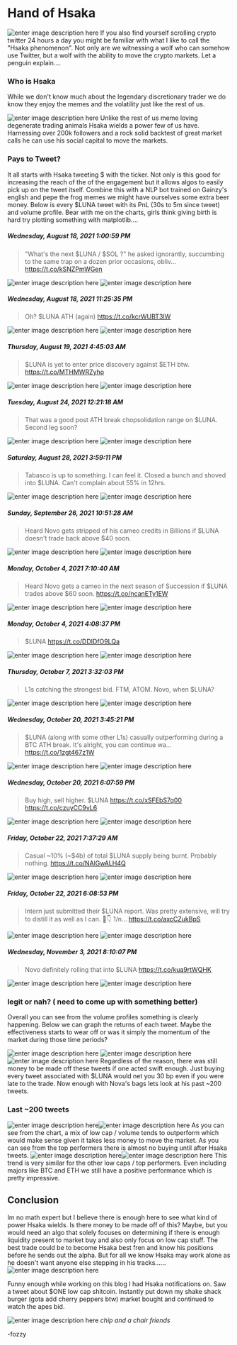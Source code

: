 ﻿

# Hand of Hsaka 
![enter image description here](https://raw.githubusercontent.com/fozzydiablo/fozzydiablo.github.io/main/images/hsaka/IMG_2065.JPG)
If you also find yourself scrolling crypto twitter 24 hours a day you might be familiar with what I like to call the "Hsaka phenomenon". Not only are we witnessing a wolf who can somehow use Twitter, but a wolf with the ability to move the crypto markets. Let a penguin explain....
### Who is Hsaka

While we don't know much about the legendary discretionary trader we do know they enjoy the memes and the volatility just like the rest of us.

![enter image description here](https://raw.githubusercontent.com/fozzydiablo/fozzydiablo.github.io/main/images/hsaka/hsakatweet1.png)
Unlike the rest of us meme loving degenerate trading animals Hsaka wields a power few of us have. Harnessing over 200k followers and a rock solid backtest of great market calls he can use his social capital to move the markets. 

### Pays to Tweet?
It all starts with Hsaka tweeting $ with the ticker. Not only is this good for increasing the reach of the of the engagement but it allows algos to easily pick up on the tweet itself. Combine this with a NLP bot trained on Gainzy's english and pepe the frog memes we might have ourselves some extra beer money. Below is every $LUNA tweet with its PnL (30s to 5m since tweet) and volume profile. Bear with me on the charts, girls think giving birth is hard try plotting something with matplotlib....

##### Wednesday, August 18, 2021 1:00:59 PM
>"What's the next $LUNA / $SOL ?" he asked ignorantly, succumbing to the same trap on a dozen prior occasions, obliv… https://t.co/kSNZPmWGen

![enter image description here](https://raw.githubusercontent.com/fozzydiablo/fozzydiablo.github.io/main/images/hsaka/hsaka_lunabuys/LUNA-1427978836277305361.png)
![enter image description here](https://i.gyazo.com/26093ba8c6387d71179a0ee32f55808e.png)
##### Wednesday, August 18, 2021 11:25:35 PM
>Oh?
$LUNA ATH (again) https://t.co/kcrWUBT3IW


![enter image description here](https://raw.githubusercontent.com/fozzydiablo/fozzydiablo.github.io/main/images/hsaka/hsaka_lunabuys/LUNA-1428136019677696005.png)
![enter image description here](https://raw.githubusercontent.com/fozzydiablo/fozzydiablo.github.io/main/images/hsaka/hsaka_lunareturns/return-luna-1629329135.png)
##### Thursday, August 19, 2021 4:45:03 AM
>$LUNA is yet to enter price discovery against $ETH btw. https://t.co/MTHMWRZyho

![enter image description here](https://raw.githubusercontent.com/fozzydiablo/fozzydiablo.github.io/main/images/hsaka/hsaka_lunabuys/LUNA-1428216415924801538.png)
![enter image description here](https://raw.githubusercontent.com/fozzydiablo/fozzydiablo.github.io/main/images/hsaka/hsaka_lunareturns/return-luna-1629348303.png)
##### Tuesday, August 24, 2021 12:21:18 AM
>That was a good post ATH break chopsolidation range on $LUNA.
Second leg soon?


![enter image description here](https://raw.githubusercontent.com/fozzydiablo/fozzydiablo.github.io/main/images/hsaka/hsaka_lunabuys/LUNA-1429961983713898497.png)
![enter image description here](https://raw.githubusercontent.com/fozzydiablo/fozzydiablo.github.io/main/images/hsaka/hsaka_lunareturns/return-luna-1629764478.png)
##### Saturday, August 28, 2021 3:59:11 PM
>Tabasco is up to something. I can feel it.
Closed a bunch and shoved into $LUNA.
Can't complain about 55% in 12hrs.

![enter image description here](https://raw.githubusercontent.com/fozzydiablo/fozzydiablo.github.io/main/images/hsaka/hsaka_lunabuys/LUNA-1431647559831855114.png)
![enter image description here](https://raw.githubusercontent.com/fozzydiablo/fozzydiablo.github.io/main/images/hsaka/hsaka_lunareturns/return-luna-1630166351.png)
##### Sunday, September 26, 2021 10:51:28 AM
>Heard Novo gets stripped of his cameo credits in Billions if $LUNA doesn't trade back above $40 soon.

![enter image description here](https://raw.githubusercontent.com/fozzydiablo/fozzydiablo.github.io/main/images/hsaka/hsaka_lunabuys/LUNA-1442079367513792523.png)
![enter image description here](https://raw.githubusercontent.com/fozzydiablo/fozzydiablo.github.io/main/images/hsaka/hsaka_lunareturns/return-luna-1632653488.png)
##### Monday, October 4, 2021 7:10:40 AM
>Heard Novo gets a cameo in the next season of Succession if $LUNA trades above $60 soon. https://t.co/ncanETy1EW


![enter image description here](https://raw.githubusercontent.com/fozzydiablo/fozzydiablo.github.io/main/images/hsaka/hsaka_lunabuys/LUNA-1444922904144007168.png)
![enter image description here](https://raw.githubusercontent.com/fozzydiablo/fozzydiablo.github.io/main/images/hsaka/hsaka_lunareturns/return-luna-1633331440.png)
##### Monday, October 4, 2021 4:08:37 PM
>$LUNA https://t.co/DDIDfO9LQa

![enter image description here](https://raw.githubusercontent.com/fozzydiablo/fozzydiablo.github.io/main/images/hsaka/hsaka_lunabuys/LUNA-1445058283207757825.png)
![enter image description here](https://raw.githubusercontent.com/fozzydiablo/fozzydiablo.github.io/main/images/hsaka/hsaka_lunareturns/return-luna-1633363717.png)
##### Thursday, October 7, 2021 3:32:03 PM
>L1s catching the strongest bid. FTM, ATOM.
Novo, when $LUNA?

![enter image description here](https://raw.githubusercontent.com/fozzydiablo/fozzydiablo.github.io/main/images/hsaka/hsaka_lunabuys/LUNA-1446136244719652867.png)
![enter image description here](https://raw.githubusercontent.com/fozzydiablo/fozzydiablo.github.io/main/images/hsaka/hsaka_lunareturns/return-luna-1633620723.png)
##### Wednesday, October 20, 2021 3:45:21 PM
>$LUNA (along with some other L1s) casually outperforming during a BTC ATH break.
It's alright, you can continue wa… https://t.co/1zgt467z1W

![enter image description here](https://raw.githubusercontent.com/fozzydiablo/fozzydiablo.github.io/main/images/hsaka/hsaka_lunabuys/LUNA-1450850636652630024.png)
![enter image description here](https://raw.githubusercontent.com/fozzydiablo/fozzydiablo.github.io/main/images/hsaka/hsaka_lunareturns/return-luna-1634744721.png)
##### Wednesday, October 20, 2021 6:07:59 PM
>Buy high, sell higher.
$LUNA https://t.co/xSFEbS7q00 https://t.co/czuyCC9vL6

![enter image description here](https://raw.githubusercontent.com/fozzydiablo/fozzydiablo.github.io/main/images/hsaka/hsaka_lunabuys/LUNA-1450886531262992386.png)
![enter image description here](https://raw.githubusercontent.com/fozzydiablo/fozzydiablo.github.io/main/images/hsaka/hsaka_lunareturns/return-luna-1634753279.png)
##### Friday, October 22, 2021 7:37:29 AM
>Casual ~10% (~$4b) of total $LUNA supply being burnt.
Probably nothing. https://t.co/NAlGwALH4Q

![enter image description here](https://raw.githubusercontent.com/fozzydiablo/fozzydiablo.github.io/main/images/hsaka/hsaka_lunabuys/LUNA-1451452633571475457.png)
![enter image description here](https://raw.githubusercontent.com/fozzydiablo/fozzydiablo.github.io/main/images/hsaka/hsaka_lunareturns/return-luna-1634888249.png)
##### Friday, October 22, 2021 6:08:53 PM
>Intern just submitted their $LUNA report.
Was pretty extensive, will try to distill it as well as I can.
🧵👇
1/n… https://t.co/axcCZukBpS

![enter image description here](https://raw.githubusercontent.com/fozzydiablo/fozzydiablo.github.io/main/images/hsaka/hsaka_lunabuys/LUNA-1451611530277974018.png)
![enter image description here](https://raw.githubusercontent.com/fozzydiablo/fozzydiablo.github.io/main/images/hsaka/hsaka_lunareturns/return-luna-1634926133.png)
##### Wednesday, November 3, 2021 8:10:07 PM
>Novo definitely rolling that into $LUNA https://t.co/kua9rtWQHK

![enter image description here](https://raw.githubusercontent.com/fozzydiablo/fozzydiablo.github.io/main/images/hsaka/hsaka_lunabuys/LUNA-1455990694439383042.png)
![enter image description here](https://raw.githubusercontent.com/fozzydiablo/fozzydiablo.github.io/main/images/hsaka/hsaka_lunareturns/return-luna-1635970207.png)
### legit or nah? ( need to come up with something better)
Overall you can see from the volume profiles something is clearly happening. Below we can graph the returns of each tweet. Maybe the effectiveness starts to wear off or was it simply the momentum of the market during those time periods? 

![enter image description here](https://raw.githubusercontent.com/fozzydiablo/fozzydiablo.github.io/main/images/hsaka/luna_chart.png)
![enter image description here](https://raw.githubusercontent.com/fozzydiablo/fozzydiablo.github.io/main/images/hsaka/returns_luna_all.png)
![enter image description here](https://raw.githubusercontent.com/fozzydiablo/fozzydiablo.github.io/main/images/hsaka/returns_mean_luna.png)
Regardless of the reason, there was still money to be made off these tweets if one acted swift enough. Just buying every tweet associated with $LUNA would net you 30 bp even if you were late to the trade. Now enough with Nova's bags lets look at his past ~200 tweets.
### Last ~200 tweets
![enter image description here](https://raw.githubusercontent.com/fozzydiablo/fozzydiablo.github.io/main/images/hsaka/allreturnschartnew.png)![enter image description here](https://raw.githubusercontent.com/fozzydiablo/fozzydiablo.github.io/main/images/hsaka/all_tweets_describe.png)
As you can see from the chart, a mix of low cap / volume tends to outperform which would make sense given it takes less money to move the market. As you can see from the top performers there is almost no buying until after Hsaka tweets.
![enter image description here](https://raw.githubusercontent.com/fozzydiablo/fozzydiablo.github.io/main/images/hsaka/HBAR-1438497673238040584.png)![enter image description here](https://raw.githubusercontent.com/fozzydiablo/fozzydiablo.github.io/main/images/hsaka/KSM-1449099675047399424.png)
This trend is very similar for the other low caps / top performers. Even including majors like BTC and ETH we still have a positive performance which is pretty impressive.

## Conclusion
Im no math expert but I believe there is enough here to see what kind of power Hsaka wields. Is there money to be made off of this? Maybe, but you would need an algo that solely focuses on determining if there is enough liquidity present to market buy and also only focus on low cap stuff. The best trade could be to become Hsaka best fren and know his positions before he sends out the alpha. But for all we know Hsaka may work alone as he doesn't want anyone else stepping in his tracks......
![enter image description here](https://media2.giphy.com/media/D9EJck3fQy1os/giphy.gif?cid=ecf05e47ubwciipmu8526dwekxykqccxud2wcrhj3lghu1jc&rid=giphy.gif&ct=g)

Funny enough while working on this blog I had Hsaka notifications on. Saw a tweet about $ONE low cap shitcoin. Instantly put down my shake shack burger (gota add cherry peppers btw) market bought and continued to watch the apes bid.

![enter image description here](https://y.yarn.co/3b0a5b20-d032-4f06-ac9b-a6586d83f431_text.gif)
*chip and a chair friends*

-fozzy
